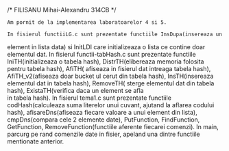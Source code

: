 /* FILISANU Mihai-Alexandru 314CB */

    Am pornit de la implementarea laboratoarelor 4 si 5.
    
    In fisierul functiiLG.c sunt prezentate functiile InsDupa(insereaza un 
element in lista data) si InitLDI care initializeaza o lista ce contine doar 
elementul dat.
    In fisierul functii-tabHash.c sunt prezentate functiile IniTH(initializeaza
o tabela hash), DistrTH(elibereaza memoria folosita pentru tabela hash), AfiTH(
afiseaza in fisierul dat intreaga tabela hash), AfiTH_v2(afiseaza doar bucket ul
cerut din tabela hash), InsTH(insereaza elementul dat in tabela hash), RemoveTH(
sterge elementul dat din tabela hash), ExistaTH(verifica daca un element se afla  
in tabela hash).
    In fisierul tema1.c sunt prezentate functiile codHash(calculeaza suma
literelor unui cuvant, ajutand la aflarea codului hash), afisareDns(afiseaza 
fiecare valoare a unui element din lista), cmpDns(compara cele 2 elemente date),
PutFunction, FindFunction, GetFunction, RemoveFunction(functiile aferente fiecarei
comenzi). In main, parcurg pe rand comenzile date in fisier, apeland una dintre
functiile mentionate anterior. 
